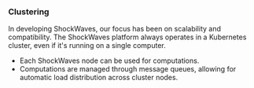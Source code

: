 ### Clustering

In developing ShockWaves, our focus has been on scalability and compatibility. The ShockWaves platform always operates
in a Kubernetes cluster, even if it's running on a single computer.

- Each ShockWaves node can be used for computations.
- Computations are managed through message queues, allowing for automatic load distribution across cluster nodes.

